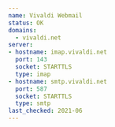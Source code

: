 ```yaml
---
name: Vivaldi Webmail 
status: OK
domains:
  - vivaldi.net
server:
- hostname: imap.vivaldi.net
  port: 143
  socket: STARTTLS
  type: imap
- hostname: smtp.vivaldi.net
  port: 587
  socket: STARTTLS
  type: smtp
last_checked: 2021-06
---
```

